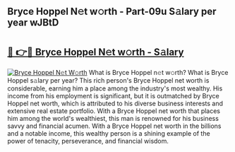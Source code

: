 ## Bryce Hoppel N𝚎t w𝚘rth - Part-09u S𝚊lary per year wJBtD

# <h2><a href="http://gc1v6lo.nevu.top/?p=Bryce+Hoppel">🔗 👉🔴 Bryce Hoppel N𝚎t w𝚘rth - S𝚊lary</a></h2>

[![Bryce Hoppel N𝚎t W𝚘rth](https://i.imgur.com/Oavwk0R.jpeg)](http://gc1v6lo.nevu.top/?p=Bryce+Hoppel)
What is Bryce Hoppel n𝚎t w𝚘rth? What is Bryce Hoppel s𝚊lary per year?
This rich person's Bryce Hoppel net worth is considerable, earning him a place among the industry's most wealthy. His income from his employment is significant, but it is outmatched by Bryce Hoppel net worth, which is attributed to his diverse business interests and extensive real estate portfolio. With a Bryce Hoppel net worth that places him among the world's wealthiest, this man is renowned for his business savvy and financial acumen. With a Bryce Hoppel net worth in the billions and a notable income, this wealthy person is a shining example of the power of tenacity, perseverance, and financial wisdom.
